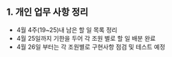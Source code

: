 ## 1. 개인 업무 사항 정리

- 4월 4주(19~25)내 남은 할 일 목록 정리
- 4월 25일까지 기한을 두어 각 조원 별로 할 일 배분 완료
- 4월 26일 부터는 각 조원별로 구현사항 점검 및 테스트 예정 